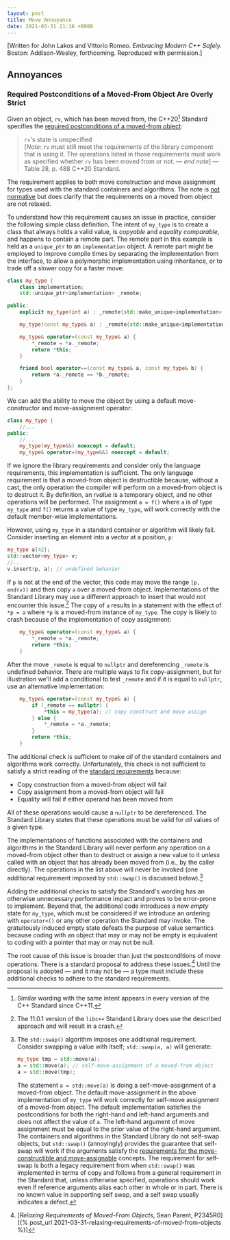 ```yaml
---
layout: post
title: Move Annoyance
date: 2021-03-31 21:16 +0000
---
```

\[Written for John Lakos and Vittorio Romeo. _Embracing Modern C++ Safely._ Boston: Addison-Wesley, forthcoming. Reproduced with permission.\]

## Annoyances

### Required Postconditions of a Moved-From Object Are Overly Strict

Given an object, `rv`, which has been moved from, the C++20[^cpp-requirements] Standard specifies the [required postconditions of a moved-from object](http://eel.is/c++draft/utility.arg.requirements#tab:cpp17.moveconstructible):

> `rv`'s state is unspecified <br>
  \[_Note_: `rv` must still meet the requirements of the library component that is using it. The operations listed in those requirements must work as specified whether `rv` has been moved from or not. &mdash; _end note_\] &mdash; Table 28, p. 488 C++20 Standard.

The requirement applies to both move construction and move assignment for types used with the standard containers and algorithms. The note is [not normative](https://www.iso.org/sites/directives/current/part2/index.xhtml#_idTextAnchor321) but does clarify that the requirements on a moved from object are not relaxed.

To understand how this requirement causes an issue in practice, consider the following simple class definition. The intent of `my_type` is to create a class that always holds a valid value, is _copyable_ and _equality comparable_, and happens to contain a remote part. The remote part in this example is held as a `unique_ptr` to an `implementation` object. A remote part might be employed to improve compile times by separating the implementation from the interface, to allow a polymorphic implementation using inheritance, or to trade off a slower copy for a faster move:

```cpp
class my_type {
    class implementation;
    std::unique_ptr<implementation> _remote;

public:
    explicit my_type(int a) : _remote{std::make_unique<implementation>(a)} {}

    my_type(const my_type& a) : _remote{std::make_unique<implementation>(*a._remote)} {}

    my_type& operator=(const my_type& a) {
        *_remote = *a._remote;
        return *this;
    }

    friend bool operator==(const my_type& a, const my_type& b) {
        return *a._remote == *b._remote;
    }
};
```

We can add the ability to move the object by using a default move-constructor and move-assignment operator:

```cpp
class my_type {
    //...
public:
    //...
    my_type(my_type&&) noexcept = default;
    my_type& operator=(my_type&&) noexcept = default;
```

If we ignore the library requirements and consider only the language requirements, this implementation is sufficient. The only language requirement is that a moved-from object is destructible because, without a cast, the only operation the compiler will perform on a moved-from object is to destruct it. By definition, an _rvalue_ is a temporary object, and no other operations will be performed. The assignment `a = f()` where `a` is of type `my_type` and `f()` returns a value of type `my_type`, will work correctly with the default member-wise implementations.

However, using `my_type` in a standard container or algorithm will likely fail. Consider inserting an element into a vector at a position, `p`:

```cpp
my_type a{42};
std::vector<my_type> v;
//...
v.insert(p, a); // undefined behavior
```

If `p` is not at the end of the vector, this code may move the range `[p, end(v))` and then copy `a` over a moved-from object. Implementations of the Standard Library may use a different approach to insert that would not encounter this issue.[^lib-implementation] The copy of `a` results in a statement with the effect of `*p = a` where `*p` is a moved-from instance of `my_type`. The copy is likely to crash because of the implementation of copy assignment:

```cpp
    my_type& operator=(const my_type& a) {
        *_remote = *a._remote;
        return *this;
    }
```

After the move `_remote` is equal to `nullptr` and dereferencing `_remote` is undefined behavior. There are multiple ways to fix copy-assignment, but for illustration we'll add a conditional to test `_remote` and if it is equal to `nullptr`, use an alternative implementation:

```cpp
    my_type& operator=(const my_type& a) {
        if (_remote == nullptr) {
            *this = my_type(a); // copy construct and move assign
        } else {
            *_remote = *a._remote;
        }
        return *this;
    }
```

The additional check is sufficient to make _all_ of the standard containers and algorithms work correctly. Unfortunately, this check is not sufficient to satisfy a strict reading of the [standard requirements](http://eel.is/c++draft/utility.requirements#utility.arg.requirements) because:

- Copy construction from a moved-from object will fail
- Copy assignment from a moved-from object will fail
- Equality will fail if either operand has been moved from

All of these operations would cause a `nullptr` to be dereferenced. The Standard Library states that these operations must be valid for _all_ values of a given type.

The implementations of functions associated with the containers and algorithms in the Standard Library will never perform any operation on a moved-from object other than to destruct or assign a new value to it _unless_ called with an object that has already been moved from (i.e., by the caller directly). The operations in the list above will never be invoked (one additional requirement imposed by `std::swap()` is discussed below).[^swap-problem]

Adding the additional checks to satisfy the Standard's wording has an otherwise unnecessary performance impact and proves to be error-prone to implement. Beyond that, the additional code introduces a new _empty_ state for `my_type`, which must be considered if we introduce an ordering with `operator<()` or any other operation the Standard may invoke. The gratuitously induced empty state defeats the purpose of value semantics because coding with an object that may or may not be empty is equivalent to coding with a pointer that may or may not be null.

The root cause of this issue is broader than just the postconditions of move operations. There is a standard proposal to address these issues.[^proposal] Until the proposal is adopted &mdash; and it may not be &mdash; a type must include these additional checks to adhere to the standard requirements.

[^cpp-requirements]:
    Similar wording with the same intent appears in every version of the C++ Standard since C++11.

[^lib-implementation]:
    The 11.0.1 version of the `libc++` Standard Library does use the described approach and will result in a crash.

[^swap-problem]:
    The `std::swap()` algorithm imposes one additional requirement. Consider swapping a value with itself; `std::swap(a, a)` will generate:

    ```cpp
    my_type tmp = std::move(a);
    a = std::move(a); // self-move-assignment of a moved-from object
    a = std::move(tmp);
    ```

    The statement `a = std::move(a)` is doing a self-move-assignment of a moved-from object. The default move-assignment in the above implementation of `my_type` will work correctly for self-move assignment of a moved-from object. The default implementation satisfies the postconditions for both the right-hand and left-hand arguments and does not affect the value of `a`. The left-hand argument of move assignment must be equal to the prior value of the right-hand argument. The containers and algorithms in the Standard Library do not self-swap objects, but `std::swap()` (annoyingly) provides the guarantee that self-swap will work if the arguments satisfy the [requirements for the move-constructible and move-assignable](http://eel.is/c++draft/utility.swap#2) concepts. The requirement for self-swap is both a legacy requirement from when `std::swap()` was implemented in terms of copy and follows from a general requirement in the Standard that, unless otherwise specified, operations should work even if reference arguments alias each other in whole or in part. There is no known value in supporting self swap, and a self swap usually indicates a defect.

[^proposal]:
    [_Relaxing Requirements of Moved-From Objects_, Sean Parent, P2345R0]({% post_url 2021-03-31-relaxing-requirements-of-moved-from-objects %})

